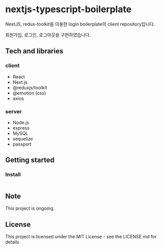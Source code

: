 # nextjs-typescript-boilerplate

NextJS, redux-toolkit을 이용한 login boilerplate의 client repository입니다.

회원가입, 로그인, 로그아웃을 구현하였습니다.

## Tech and libraries

### client
- React
- Next.js
- @reduxjs/toolkit
- @emotion (css)
- axios

### server
- Node.js
- express
- MySQL
- sequelize
- passport

## Getting started

### Install

```bash
```

## Note

This project is ongoing.

## License

This project is licensed under the MIT License - see the LICENSE.md for details
